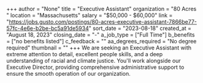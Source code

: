+++
author = "None"
title = "Executive Assistant"
organization = "80 Acres "
location = "Massachusetts"
salary = "$50,000 - $60,000"
link = "https://jobs.gusto.com/postings/80-acres-executive-assistant-7866be77-57fc-4e6e-b2be-bc5a91de5934"
sort_date = "2023-08-18"
created_at = "August 18, 2023"
closing_date = "-"
a_job_type = ["Full Time"]
b_benefits = ["no benefits listed"]
c_feedback = ""
aa_degrees_required = "No degree required"
thumbnail = ""
+++
We are seeking an Executive Assistant with extreme attention to detail, excellent people skills, and a deep understanding of racial and climate justice. You'll work alongside our Executive Director, providing comprehensive administrative support to ensure the smooth operation of our organization. 